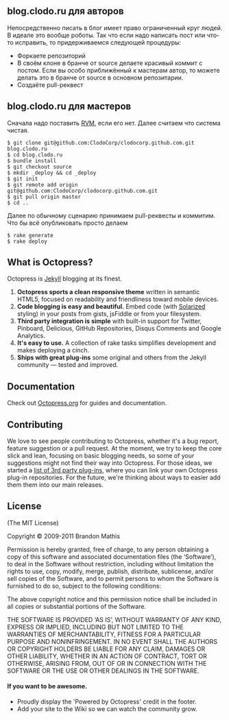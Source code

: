 ## blog.clodo.ru для авторов

Непосредственно писать в блог имеет право ограниченный круг людей. В
идеале это вообще роботы. Так что если надо написать пост или что-то
исправить, то придерживаемся следующей процедуры:

* Форкаете репозиторий
* В своём клоне в бранче от source делаете красивый коммит с постом. Если
  вы особо приближённый к мастерам автор, то можете делать это в
  бранче от source в основном репозитарии.
* Создаёте pull-реквест

## blog.clodo.ru для мастеров

Сначала надо поставить [RVM](https://rvm.io//rvm/install/), если его
нет. Далее считаем что система чистая.

```
$ git clone git@github.com:ClodoCorp/clodocorp.github.com.git blog.clodo.ru
$ cd blog.clodo.ru
$ bundle install
$ git checkout source
$ mkdir _deploy && cd _deploy
$ git init 
$ git remote add origin git@github.com:ClodoCorp/clodocorp.github.com.git
$ git pull origin master
$ cd ..
```

Далее по обычному сценарию принимаем pull-реквесты и коммитим. Что бы
всё опубликовать просто делаем

```
$ rake generate
$ rake deploy
```

## What is Octopress?

Octopress is [Jekyll](https://github.com/mojombo/jekyll) blogging at its finest.

1. **Octopress sports a clean responsive theme** written in semantic HTML5, focused on readability and friendliness toward mobile devices.
2. **Code blogging is easy and beautiful.** Embed code (with [Solarized](http://ethanschoonover.com/solarized) styling) in your posts from gists, jsFiddle or from your filesystem.
3. **Third party integration is simple** with built-in support for Twitter, Pinboard, Delicious, GitHub Repositories, Disqus Comments and Google Analytics.
4. **It's easy to use.** A collection of rake tasks simplifies development and makes deploying a cinch.
5. **Ships with great plug-ins** some original and others from the Jekyll community &mdash; tested and improved.


## Documentation

Check out [Octopress.org](http://octopress.org/docs) for guides and documentation.


## Contributing

We love to see people contributing to Octopress, whether it's a bug report, feature suggestion or a pull request. At the moment, we try to keep the core slick and lean, focusing on basic blogging needs, so some of your suggestions might not find their way into Octopress. For those ideas, we started a [list of 3rd party plug-ins](https://github.com/imathis/octopress/wiki/3rd-party-plugins), where you can link your own Octopress plug-in repositories. For the future, we're thinking about ways to easier add them them into our main releases.


## License
(The MIT License)

Copyright © 2009-2011 Brandon Mathis

Permission is hereby granted, free of charge, to any person obtaining a copy of this software and associated documentation files (the ‘Software’), to deal in the Software without restriction, including without limitation the rights to use, copy, modify, merge, publish, distribute, sublicense, and/or sell copies of the Software, and to permit persons to whom the Software is furnished to do so, subject to the following conditions:

The above copyright notice and this permission notice shall be included in all copies or substantial portions of the Software.

THE SOFTWARE IS PROVIDED ‘AS IS’, WITHOUT WARRANTY OF ANY KIND, EXPRESS OR IMPLIED, INCLUDING BUT NOT LIMITED TO THE WARRANTIES OF MERCHANTABILITY, FITNESS FOR A PARTICULAR PURPOSE AND NONINFRINGEMENT. IN NO EVENT SHALL THE AUTHORS OR COPYRIGHT HOLDERS BE LIABLE FOR ANY CLAIM, DAMAGES OR OTHER LIABILITY, WHETHER IN AN ACTION OF CONTRACT, TORT OR OTHERWISE, ARISING FROM, OUT OF OR IN CONNECTION WITH THE SOFTWARE OR THE USE OR OTHER DEALINGS IN THE SOFTWARE.


#### If you want to be awesome.
- Proudly display the 'Powered by Octopress' credit in the footer.
- Add your site to the Wiki so we can watch the community grow.

